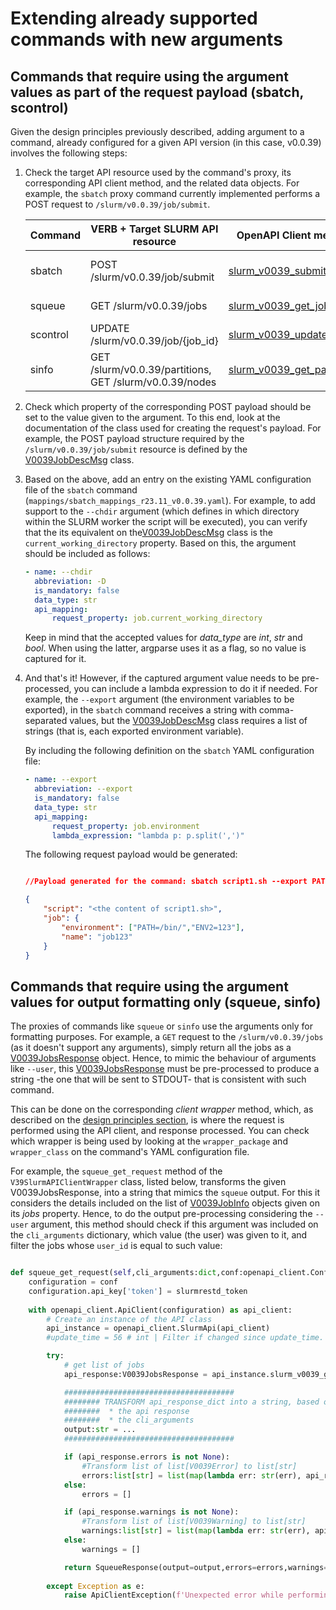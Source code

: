 # Extending already supported commands with new arguments

## Commands that require using the argument values as part of the request payload (sbatch, scontrol)

Given the design principles previously described, adding argument to a command, already configured for a given API version (in this case, v0.0.39) involves the following steps:

1. Check the target API resource used by the command's proxy, its corresponding API client method, and the related data objects. For example, the `sbatch` proxy command currently implemented performs a POST request to `/slurm/v0.0.39/job/submit`.

    | Command  | VERB + Target SLURM API resource    | OpenAPI Client method    | Related data classes | 
    |----------|-------------------------------------|--------------------------|----------------------|
    | sbatch   | POST /slurm/v0.0.39/job/submit     | [slurm_v0039_submit_job](https://github.com/SLURM-CLI-API-Proxy/SLURM-CLI-API-Proxy-client/blob/main/slurm_api_client/docs/SlurmApi.md#slurm_v0039_submit_job) | [V0039JobSubmission](https://github.com/SLURM-CLI-API-Proxy/SLURM-CLI-API-Proxy-client/blob/main/slurm_api_client/docs/V0039JobSubmission.md), [V0039JobDescMsg](https://github.com/SLURM-CLI-API-Proxy/SLURM-CLI-API-Proxy-client/blob/main/slurm_api_client/docs/V0039JobDescMsg.md) (request payload) |
    | squeue   | GET /slurm/v0.0.39/jobs            | [slurm_v0039_get_jobs](https://github.com/SLURM-CLI-API-Proxy/SLURM-CLI-API-Proxy-client/blob/main/slurm_api_client/docs/SlurmApi.md#slurm_v0039_get_jobs) | [V0039JobsResponse](https://github.com/SLURM-CLI-API-Proxy/SLURM-CLI-API-Proxy-client/blob/main/slurm_api_client/docs/V0039JobsResponse.md) (request response) |
    | scontrol | UPDATE /slurm/v0.0.39/job/{job_id} | [slurm_v0039_update_job](https://github.com/SLURM-CLI-API-Proxy/SLURM-CLI-API-Proxy-client/blob/main/slurm_api_client/docs/SlurmApi.md#slurm_v0039_update_job) | [V0039JobDescMsg](https://github.com/SLURM-CLI-API-Proxy/SLURM-CLI-API-Proxy-client/blob/main/slurm_api_client/docs/V0039JobDescMsg.md) (request payload) |
    | sinfo    | GET /slurm/v0.0.39/partitions, GET /slurm/v0.0.39/nodes      | [slurm_v0039_get_partitions](https://github.com/SLURM-CLI-API-Proxy/SLURM-CLI-API-Proxy-client/blob/main/slurm_api_client/docs/SlurmApi.md#slurm_v0039_get_partitions) | [V0039PartitionsResponse](https://github.com/SLURM-CLI-API-Proxy/SLURM-CLI-API-Proxy-client/blob/main/slurm_api_client/docs/V0039PartitionsResponse.md) (request response) |


2. Check which property of the corresponding POST payload should be set to the value given to the argument. To this end, look at the documentation of the class used for creating the request's payload. For example, the POST payload structure required by the `/slurm/v0.0.39/job/submit` resource is defined by the [V0039JobDescMsg](https://github.com/SLURM-CLI-API-Proxy/SLURM-CLI-API-Proxy-client/blob/main/slurm_api_client/docs/V0039JobDescMsg.md) class. 

3. Based on the above, add an entry on the existing YAML configuration file of the `sbatch` command (`mappings/sbatch_mappings_r23.11_v0.0.39.yaml`). For example, to add support to the `--chdir` argument (which defines in which directory within the SLURM worker the script will be executed), you can verify that the its equivalent on the[V0039JobDescMsg](https://github.com/SLURM-CLI-API-Proxy/SLURM-CLI-API-Proxy-client/blob/main/slurm_api_client/docs/V0039JobDescMsg.md) class is the `current_working_directory` property. Based on this, the argument should be included as follows: 

    ```yaml
    - name: --chdir
      abbreviation: -D
      is_mandatory: false
      data_type: str
      api_mapping:
          request_property: job.current_working_directory
    ```

    Keep in mind that the accepted values for *data_type* are *int*, *str* and *bool*. When using the latter, argparse uses it as a flag, so no value is captured for it. 


4. And that's it! However, if the captured argument value needs to be pre-processed, you can include a lambda expression to do it if needed. For example, the `--export` argument (the environment variables to be exported), in the `sbatch` command receives a string with comma-separated values, but the [V0039JobDescMsg](https://github.com/SLURM-CLI-API-Proxy/SLURM-CLI-API-Proxy-client/blob/main/slurm_api_client/docs/V0039JobDescMsg.md) class requires a list of strings (that is, each exported environment variable).

    By including the following definition on the `sbatch` YAML configuration file:

    ```yaml
    - name: --export
      abbreviation: --export
      is_mandatory: false
      data_type: str
      api_mapping:
          request_property: job.environment
          lambda_expression: "lambda p: p.split(',')"
    ```

    The following request payload would be generated:

    ```json

    //Payload generated for the command: sbatch script1.sh --export PATH=/bin/,ENV2=123 --job-name job123

    {
        "script": "<the content of script1.sh>",  
        "job": {
            "environment": ["PATH=/bin/","ENV2=123"],
            "name": "job123"
        }
    }
    ```



## Commands that require using the argument values for output formatting only (squeue, sinfo)

The proxies of commands like `squeue` or `sinfo` use the arguments only for formatting purposes. For example, a `GET` request to the `/slurm/v0.0.39/jobs` (as it doesn't support any arguments), simply return all the jobs as a [V0039JobsResponse](https://github.com/SLURM-CLI-API-Proxy/SLURM-CLI-API-Proxy-client/blob/main/slurm_api_client/docs/V0039JobsResponse.md) object. Hence, to mimic the behaviour of arguments like `--user`, this [V0039JobsResponse](https://github.com/SLURM-CLI-API-Proxy/SLURM-CLI-API-Proxy-client/blob/main/slurm_api_client/docs/V0039JobsResponse.md) must be pre-processed to produce a string -the one that will be sent to STDOUT- that is consistent with such command. 

This can be done on the corresponding *client wrapper* method, which, as described on the [design principles section](designprinciples.md), is where the request is performed using the API client, and response processed. You can check which wrapper is being used by looking at the `wrapper_package` and `wrapper_class` on the command's YAML configuration file. 

For example, the `squeue_get_request` method of the `V39SlurmAPIClientWrapper` class, listed below, transforms the given V0039JobsResponse, into a string that mimics the `squeue` output. For this it considers the details included on the list of [V0039JobInfo](https://github.com/SLURM-CLI-API-Proxy/SLURM-CLI-API-Proxy-client/blob/main/slurm_api_client/docs/V0039JobInfo.md) objects given on its *jobs* property. Hence, to do the output pre-processing considering the `--user` argument, this method should check if this argument was included on the `cli_arguments` dictionary, which value (the user) was given to it, and filter the jobs whose `user_id` is equal to such value:


```python

def squeue_get_request(self,cli_arguments:dict,conf:openapi_client.Configuration,slurmrestd_token:str)-> SqueueResponse:    
    configuration = conf
    configuration.api_key['token'] = slurmrestd_token
        
    with openapi_client.ApiClient(configuration) as api_client:
        # Create an instance of the API class
        api_instance = openapi_client.SlurmApi(api_client)
        #update_time = 56 # int | Filter if changed since update_time. Use of this parameter can result in faster replies. (optional)

        try:
            # get list of jobs
            api_response:V0039JobsResponse = api_instance.slurm_v0039_get_jobs()                

            ######################################
            ######## TRANSFORM api_response_dict into a string, based on:
            ########  * the api response
            ########  * the cli_arguments            
            output:str = ...
            ######################################

            if (api_response.errors is not None):
                #Transform list of list[V0039Error] to list[str] 
                errors:list[str] = list(map(lambda err: str(err), api_response.errors))
            else:
                errors = []

            if (api_response.warnings is not None):
                #Transform list of list[V0039Warning] to list[str] 
                warnings:list[str] = list(map(lambda err: str(err), api_response.warnings))
            else:
                warnings = []

            return SqueueResponse(output=output,errors=errors,warnings=warnings)
    
        except Exception as e:       
            raise ApiClientException(f'Unexpected error while performing a GET request for the squeue command:{e}') from e                



```